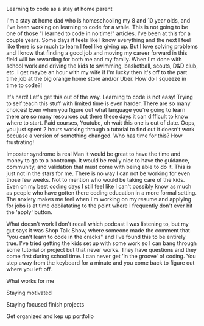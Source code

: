 Learning to code as a stay at home parent

I'm a stay at home dad who is homeschooling my 8 and 10 year olds, and I've been working on learning to code for a while.  This is not going to be one of those "I learned to code in no time!" articles.  I've been at this for a couple years.  Some days it feels like I know everything and the next I feel like there is so much to learn I feel like giving up.  But I love solving problems and I know that finding a good job and moving my career forward in this field will be rewarding for both me and my family.  When I'm done with school work and driving the kids to swimming, basketball, scouts, D&D club, etc. I get maybe an hour with my wife if I'm lucky then it's off to the part time job at the big orange home store and/or Uber.  How do I squeeze in time to code?!

It's hard!
Let's get this out of the way.  Learning to code is not easy!  Trying to self teach this stuff with limited time is even harder.  There are so many choices!  Even when you figure out what language you're going to learn there are so many resources out there these days it can difficult to know where to start.  Paid courses, Youtube, oh wait this one is out of date. Oops, you just spent 2 hours working through a tutorial to find out it doesn't work becuase a version of something changed.  Who has time for this?  How frustrating!

Imposter syndrome is real
Man it would be great to have the time and money to go to a bootcamp.  It would be really nice to have the guidance, community, and validation that must come with being able to do it.  This is just not in the stars for me.  There is no way I can not be working for even those few weeks.  Not to mention who would be taking care of the kids.  Even on my best coding days I still feel like I can't possibly know as much as people who have gotten there coding education in a more formal setting.  The anxiety makes me feel when I'm working on my resume and applying for jobs is at time debilatating to the point where I frequently don't ever hit the 'apply' button.

What doesn't work
I don't recall which podcast I was listening to, but my gut says it was Shop Talk Show,  where someone made the comment that "you can't learn to code in the cracks" and I've found this to be entirely true.  I've tried getting the kids set up with some work so I can bang through some tutorial or project but that never works.  They have questions and they come first during school time.  I can never get 'in the groove' of coding.  You step away from the keyboard for a minute and you come back to figure out where you left off.

What works for me



Staying motivated

Staying focused
finish projects

Get organized and kep up portfolio
